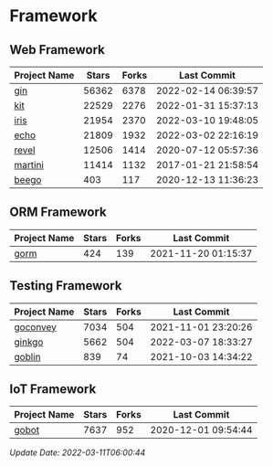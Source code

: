 # Framework

## Web Framework
| Project Name | Stars | Forks | Last Commit |
| ------------ | ----- | ----- | ----------- |
| [gin](https://github.com/gin-gonic/gin) | 56362 | 6378 | 2022-02-14 06:39:57 |
| [kit](https://github.com/go-kit/kit) | 22529 | 2276 | 2022-01-31 15:37:13 |
| [iris](https://github.com/kataras/iris) | 21954 | 2370 | 2022-03-10 19:48:05 |
| [echo](https://github.com/labstack/echo) | 21809 | 1932 | 2022-03-02 22:16:19 |
| [revel](https://github.com/revel/revel) | 12506 | 1414 | 2020-07-12 05:57:36 |
| [martini](https://github.com/go-martini/martini) | 11414 | 1132 | 2017-01-21 21:58:54 |
| [beego](https://github.com/astaxie/beego) | 403 | 117 | 2020-12-13 11:36:23 |

## ORM Framework
| Project Name | Stars | Forks | Last Commit |
| ------------ | ----- | ----- | ----------- |
| [gorm](https://github.com/jinzhu/gorm) | 424 | 139 | 2021-11-20 01:15:37 |

## Testing Framework
| Project Name | Stars | Forks | Last Commit |
| ------------ | ----- | ----- | ----------- |
| [goconvey](https://github.com/smartystreets/goconvey) | 7034 | 504 | 2021-11-01 23:20:26 |
| [ginkgo](https://github.com/onsi/ginkgo) | 5662 | 504 | 2022-03-07 18:33:27 |
| [goblin](https://github.com/franela/goblin) | 839 | 74 | 2021-10-03 14:34:22 |

## IoT Framework
| Project Name | Stars | Forks | Last Commit |
| ------------ | ----- | ----- | ----------- |
| [gobot](https://github.com/hybridgroup/gobot) | 7637 | 952 | 2020-12-01 09:54:44 |

*Update Date: 2022-03-11T06:00:44*